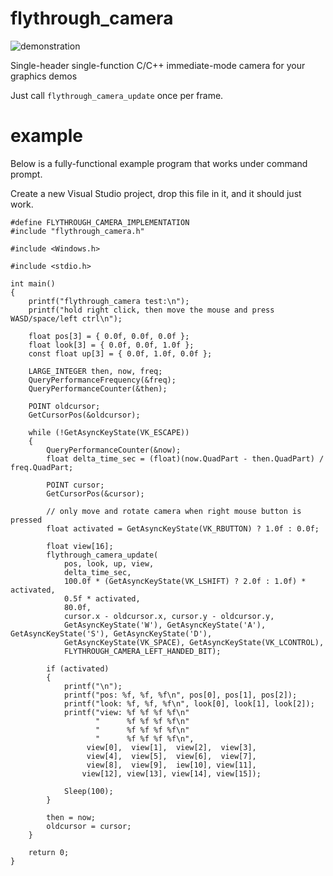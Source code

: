 # flythrough_camera

![demonstration](https://j.gifs.com/mZNvBG.gif)

Single-header single-function C/C++ immediate-mode camera for your graphics demos

Just call `flythrough_camera_update` once per frame.

# example

Below is a fully-functional example program that works under command prompt.

Create a new Visual Studio project, drop this file in it, and it should just work.

```
#define FLYTHROUGH_CAMERA_IMPLEMENTATION
#include "flythrough_camera.h"

#include <Windows.h>

#include <stdio.h>

int main()
{
    printf("flythrough_camera test:\n");
    printf("hold right click, then move the mouse and press WASD/space/left ctrl\n");

    float pos[3] = { 0.0f, 0.0f, 0.0f };
    float look[3] = { 0.0f, 0.0f, 1.0f };
    const float up[3] = { 0.0f, 1.0f, 0.0f };

    LARGE_INTEGER then, now, freq;
    QueryPerformanceFrequency(&freq);
    QueryPerformanceCounter(&then);

    POINT oldcursor;
    GetCursorPos(&oldcursor);

    while (!GetAsyncKeyState(VK_ESCAPE))
    {
        QueryPerformanceCounter(&now);
        float delta_time_sec = (float)(now.QuadPart - then.QuadPart) / freq.QuadPart;

        POINT cursor;
        GetCursorPos(&cursor);

        // only move and rotate camera when right mouse button is pressed
        float activated = GetAsyncKeyState(VK_RBUTTON) ? 1.0f : 0.0f;

        float view[16];
        flythrough_camera_update(
            pos, look, up, view,
            delta_time_sec,
            100.0f * (GetAsyncKeyState(VK_LSHIFT) ? 2.0f : 1.0f) * activated,
            0.5f * activated,
            80.0f,
            cursor.x - oldcursor.x, cursor.y - oldcursor.y,
            GetAsyncKeyState('W'), GetAsyncKeyState('A'), GetAsyncKeyState('S'), GetAsyncKeyState('D'),
            GetAsyncKeyState(VK_SPACE), GetAsyncKeyState(VK_LCONTROL),
            FLYTHROUGH_CAMERA_LEFT_HANDED_BIT);

        if (activated)
        {
            printf("\n");
            printf("pos: %f, %f, %f\n", pos[0], pos[1], pos[2]);
            printf("look: %f, %f, %f\n", look[0], look[1], look[2]);
            printf("view: %f %f %f %f\n"
                   "      %f %f %f %f\n"
                   "      %f %f %f %f\n"
                   "      %f %f %f %f\n",
                 view[0],  view[1],  view[2],  view[3],
                 view[4],  view[5],  view[6],  view[7],
                 view[8],  view[9],  iew[10], view[11],
                view[12], view[13], view[14], view[15]);
            
            Sleep(100);
        }

        then = now;
        oldcursor = cursor;
    }

    return 0;
}
```
